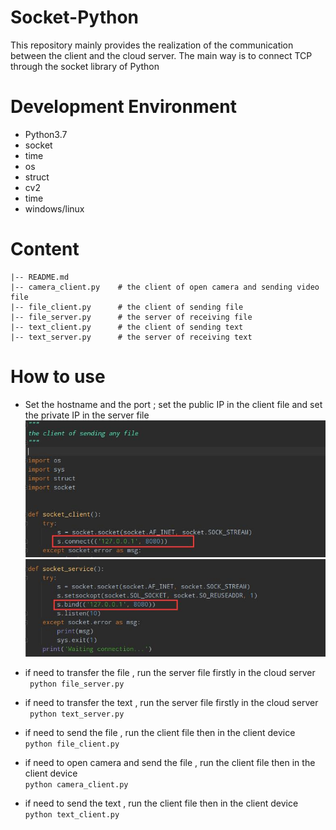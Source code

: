 # Socket-Python

This repository mainly provides the realization of the communication between the client and the cloud server. The main way is to connect TCP through the socket library of Python

# Development Environment
- Python3.7
- socket
- time
- os
- struct
- cv2
- time
- windows/linux

# Content
```
|-- README.md
|-- camera_client.py    # the client of open camera and sending video file
|-- file_client.py      # the client of sending file
|-- file_server.py      # the server of receiving file
|-- text_client.py      # the client of sending text
|-- text_server.py      # the server of receiving text
```

# How to use
- Set the hostname and the port ; set the public IP in the client file and set the private IP in the server file  
![images1](https://github.com/FanDady/Socket-Python/blob/master/images/1.jpg)  
![images1](https://github.com/FanDady/Socket-Python/blob/master/images/2.jpg)

- if need to transfer the file , run the server file firstly in the cloud server  
``` python file_server.py```  

- if need to transfer the text , run the server file firstly in the cloud server  
``` python text_server.py```  

- if need to send the file , run the client file then in the client device  
```python file_client.py```  
- if need to open camera and send the file , run the client file then in the client device  
```python camera_client.py```  
- if need to send the text , run the client file then in the client device  
```python text_client.py```
